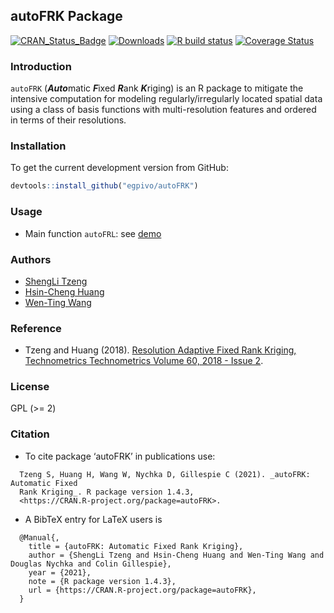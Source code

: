 ## autoFRK Package
  [![CRAN_Status_Badge](https://www.r-pkg.org/badges/version/autoFRK?color=green)](https://cran.r-project.org/package=autoFRK)
  [![Downloads](https://cranlogs.r-pkg.org/badges/grand-total/autoFRK?color=brightgreen)](https://www.r-pkg.org/pkg/autoFRK)
  [![R build status](https://github.com/egpivo/autoFRK/workflows/R-CMD-check/badge.svg)](https://github.com/egpivo/autoFRK/actions)
  [![Coverage Status](https://img.shields.io/codecov/c/github/egpivo/autoFRK/master.svg)](https://codecov.io/github/egpivo/autoFRK?branch=master)
  

### Introduction
`autoFRK` (***Auto***matic ***F***ixed ***R***ank ***K***riging) is an R package to mitigate the intensive computation for modeling regularly/irregularly located spatial data using a class of basis functions with multi-resolution features and ordered in terms of their resolutions. 


### Installation
To get the current development version from GitHub:

```r
devtools::install_github("egpivo/autoFRK")
```

### Usage
- Main function `autoFRL`: see [demo](https://egpivo.github.io/autoFRK/reference/autoFRK.html#examples)


### Authors
- [ShengLi Tzeng](https://math.nsysu.edu.tw/p/405-1183-189657,c959.php?Lang=en)
- [Hsin-Cheng Huang](http://www.stat.sinica.edu.tw/hchuang/ "Hsin-Cheng Huang")
- [Wen-Ting Wang](https://www.linkedin.com/in/wen-ting-wang-6083a17b "Wen-Ting Wang")

### Reference
- Tzeng and Huang (2018). [Resolution Adaptive Fixed Rank Kriging, Technometrics Technometrics 
Volume 60, 2018 - Issue 2](https://www.tandfonline.com/doi/abs/10.1080/00401706.2017.1345701?journalCode=utch20). 

### License
  GPL (>= 2)

### Citation
- To cite package ‘autoFRK’ in publications use:
```
  Tzeng S, Huang H, Wang W, Nychka D, Gillespie C (2021). _autoFRK: Automatic Fixed
  Rank Kriging_. R package version 1.4.3,
  <https://CRAN.R-project.org/package=autoFRK>.
```

- A BibTeX entry for LaTeX users is
```
  @Manual{,
    title = {autoFRK: Automatic Fixed Rank Kriging},
    author = {ShengLi Tzeng and Hsin-Cheng Huang and Wen-Ting Wang and Douglas Nychka and Colin Gillespie},
    year = {2021},
    note = {R package version 1.4.3},
    url = {https://CRAN.R-project.org/package=autoFRK},
  }
```
